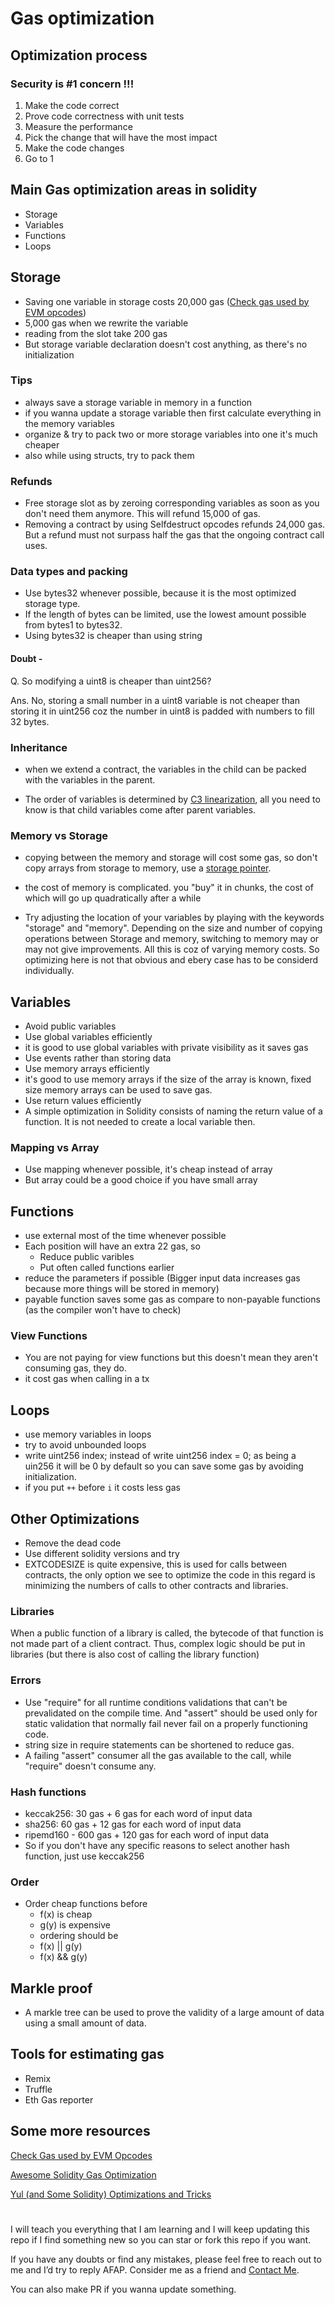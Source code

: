 # Gas optimization

## Optimization process

### Security is #1 concern !!!

1. Make the code correct
2. Prove code correctness with unit tests
3. Measure the performance
4. Pick the change that will have the most impact
5. Make the code changes
6. Go to 1

## Main Gas optimization areas in solidity

- Storage
- Variables
- Functions
- Loops

## Storage

- Saving one variable in storage costs 20,000 gas (<a href="#some-more-resources">Check gas used by EVM opcodes</a>)
- 5,000 gas when we rewrite the variable
- reading from the slot take 200 gas
- But storage variable declaration doesn't cost anything, as there's no initialization

### Tips

- always save a storage variable in memory in a function
- if you wanna update a storage variable then first calculate everything in the memory variables
- organize & try to pack two or more storage variables into one it's much cheaper
- also while using structs, try to pack them

### Refunds

- Free storage slot as by zeroing corresponding variables as soon as you don't need them anymore. This will refund 15,000 of gas.
- Removing a contract by using Selfdestruct opcodes refunds 24,000 gas. But a refund must not surpass half the gas that the ongoing contract call uses.

### Data types and packing

- Use bytes32 whenever possible, because it is the most optimized storage type.
- If the length of bytes can be limited, use the lowest amount possible from bytes1 to bytes32.
- Using bytes32 is cheaper than using string

#### Doubt -

Q. So modifying a uint8 is cheaper than uint256?

Ans. No, storing a small number in a uint8 variable is not cheaper than storing it in uint256 coz the number in uint8 is padded with numbers to fill 32 bytes.

### Inheritance

- when we extend a contract, the variables in the child can be packed with the variables in the parent.

- The order of variables is determined by [C3 linearization](https://en.wikipedia.org/wiki/C3_linearization), all you need to know is that child variables come after parent variables.

### Memory vs Storage

- copying between the memory and storage will cost some gas, so don't copy arrays from storage to memory, use a [storage pointer](https://blog.b9lab.com/storage-pointers-in-solidity-7dcfaa536089).

- the cost of memory is complicated. you "buy" it in chunks, the cost of which will go up quadratically after a while

- Try adjusting the location of your variables by playing with the keywords "storage" and "memory". Depending on the size and number of copying operations between Storage and memory, switching to memory may or may not give improvements. All this is coz of varying memory costs. So optimizing here is not that obvious and ebery case has to be considerd individually.

## Variables

- Avoid public variables
- Use global variables efficiently
- it is good to use global variables with private visibility as it saves gas
- Use events rather than storing data
- Use memory arrays efficiently
- it's good to use memory arrays if the size of the array is known, fixed size memory arrays can be used to save gas.
- Use return values efficiently
- A simple optimization in Solidity consists of naming the return value of a function. It is not needed to create a local variable then.

### Mapping vs Array

- Use mapping whenever possible, it's cheap instead of array
- But array could be a good choice if you have small array

## Functions

- use external most of the time whenever possible
- Each position will have an extra 22 gas, so
  - Reduce public varibles
  - Put often called functions earlier
- reduce the parameters if possible (Bigger input data increases gas because more things will be stored in memory)
- payable function saves some gas as compare to non-payable functions (as the compiler won't have to check)

### View Functions

- You are not paying for view functions but this doesn't mean they aren't consuming gas, they do.
- it cost gas when calling in a tx

## Loops

- use memory variables in loops
- try to avoid unbounded loops
- write uint256 index; instead of write uint256 index = 0; as being a uin256 it will be 0 by default so you can save some gas by avoiding initialization.
- if you put `++` before `i` it costs less gas

## Other Optimizations

- Remove the dead code
- Use different solidity versions and try
- EXTCODESIZE is quite expensive, this is used for calls between contracts, the only option we see to optimize the code in this regard is minimizing the numbers of calls to other contracts and libraries.

### Libraries

When a public function of a library is called, the bytecode of that function is not made part of a client contract. Thus, complex logic should be put in libraries (but there is also cost of calling the library function)

### Errors

- Use "require" for all runtime conditions validations that can't be prevalidated on the compile time. And "assert" should be used only for static validation that normally fail never fail on a properly functioning code.
- string size in require statements can be shortened to reduce gas.
- A failing "assert" consumer all the gas available to the call, while "require" doesn't consume any.

### Hash functions

- keccak256: 30 gas + 6 gas for each word of input data
- sha256: 60 gas + 12 gas for each word of input data
- ripemd160 - 600 gas + 120 gas for each word of input data
- So if you don't have any specific reasons to select another hash function, just use keccak256

### Order

- Order cheap functions before
  - f(x) is cheap
  - g(y) is expensive
  - ordering should be
  - f(x) || g(y)
  - f(x) && g(y)

## Markle proof

- A markle tree can be used to prove the validity of a large amount of data using a small amount of data.

## Tools for estimating gas

- Remix
- Truffle
- Eth Gas reporter

## Some more resources

[Check Gas used by EVM Opcodes](https://github.com/crytic/evm-opcodes)

[Awesome Solidity Gas Optimization](https://github.com/harendra-shakya/awesome-solidity-gas-optimization)

[Yul (and Some Solidity) Optimizations and Tricks](https://hackmd.io/@gn56kcRBQc6mOi7LCgbv1g/rJez8O8st)

#

I will teach you everything that I am learning and I will keep updating this repo if I find something new so you can star or fork this repo if you want. 

If you have any doubts or find any mistakes, please feel free to reach out to me and I’d try to reply AFAP. Consider me as a friend and [Contact Me](https://linktr.ee/harendra_shakya).

You can also make PR if you wanna update something.
